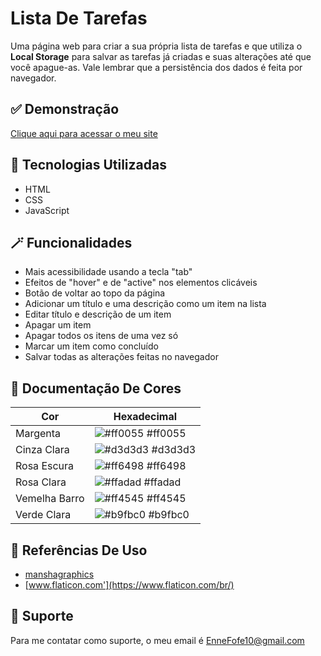
# Lista De Tarefas

Uma página web para criar a sua própria lista de tarefas e que utiliza o **Local Storage** para salvar as tarefas já criadas e suas alterações até que você apague-as. Vale lembrar que a persistência dos dados é feita por navegador.


## ✅ Demonstração

[Clique aqui para acessar o meu site](https://enne-amore.github.io/lista-de-tarefas/)


## 🚀 Tecnologias Utilizadas

- HTML
- CSS
- JavaScript


## 🪄 Funcionalidades

- Mais acessibilidade usando a tecla "tab"
- Efeitos de "hover" e de "active" nos elementos clicáveis
- Botão de voltar ao topo da página
- Adicionar um título e uma descrição como um item na lista
- Editar título e descrição de um item
- Apagar um item
- Apagar todos os itens de uma vez só
- Marcar um item como concluído
- Salvar todas as alterações feitas no navegador


## 🌈 Documentação De Cores

| Cor               | Hexadecimal                                                |
| ----------------- | ---------------------------------------------------------------- |
| Margenta       | ![#ff0055](https://via.placeholder.com/10/ff0055?text=+) #ff0055 |
| Cinza Clara       | ![#d3d3d3](https://via.placeholder.com/10/d3d3d3?text=+) #d3d3d3 |
| Rosa Escura       | ![#ff6498](https://via.placeholder.com/10/ff6498?text=+) #ff6498 |
| Rosa Clara       | ![#ffadad](https://via.placeholder.com/10/ffadad?text=+) #ffadad |
| Vemelha Barro       | ![#ff4545](https://via.placeholder.com/10/ff4545?text=+) #ff4545 |
| Verde Clara       | ![#b9fbc0](https://via.placeholder.com/10/b9fbc0?text=+) #b9fbc0 |


## 🌟 Referências De Uso

 - [manshagraphics](https://www.flaticon.com/br/autores/manshagraphics)
 - [www.flaticon.com'](https://www.flaticon.com/br/)


## 🔧 Suporte

Para me contatar como suporte, o meu email é EnneFofe10@gmail.com 
